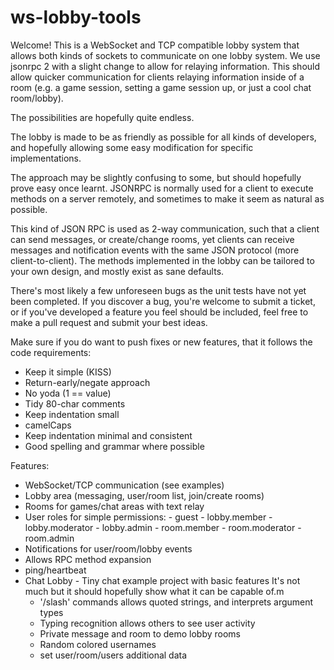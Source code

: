 ws-lobby-tools
==============

Welcome! This is a WebSocket and TCP compatible lobby system that allows both
kinds of sockets to communicate on one lobby system. We use jsonrpc 2 with a
slight change to allow for relaying information. This should allow quicker
communication for clients relaying information inside of a room (e.g. a game
session, setting a game session up, or just a cool chat room/lobby).

The possibilities are hopefully quite endless.

The lobby is made to be as friendly as possible for all kinds of developers,
and hopefully allowing some easy modification for specific implementations.

The approach may be slightly confusing to some, but should hopefully prove
easy once learnt. JSONRPC is normally used for a client to execute methods
on a server remotely, and sometimes to make it seem as natural as possible.

This kind of JSON RPC is used as 2-way communication, such that a client can
send messages, or create/change rooms, yet clients can receive messages and
notification events with the same JSON protocol (more client-to-client). The
methods implemented in the lobby can be tailored to your own design, and
mostly exist as sane defaults.

There's most likely a few unforeseen bugs as the unit tests have not yet been
completed. If you discover a bug, you're welcome to submit a ticket, or if
you've developed a feature you feel should be included, feel free to make
a pull request and submit your best ideas.

Make sure if you do want to push fixes or new features, that it follows the
code requirements:

- Keep it simple (KISS)
- Return-early/negate approach
- No yoda (1 == value)
- Tidy 80-char comments
- Keep indentation small
- camelCaps
- Keep indentation minimal and consistent
- Good spelling and grammar where possible

Features:
- WebSocket/TCP communication (see examples)
- Lobby area (messaging, user/room list, join/create rooms)
- Rooms for games/chat areas with text relay
- User roles for simple permissions:
		- guest
		- lobby.member
		- lobby.moderator
		- lobby.admin
		- room.member
		- room.moderator
		- room.admin
- Notifications for user/room/lobby events
- Allows RPC method expansion
- ping/heartbeat
- Chat Lobby - Tiny chat example project with basic features
	It's not much but it should hopefully show what it can be capable of.m
	- '/slash' commands allows quoted strings, and interprets argument types
	- Typing recognition allows others to see user activity
	- Private message and room to demo lobby rooms
	- Random colored usernames
	- set user/room/users additional data
